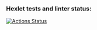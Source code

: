 ### Hexlet tests and linter status:
[![Actions Status](https://github.com/vitaly-bv/algorithms-project-69/workflows/hexlet-check/badge.svg)](https://github.com/vitaly-bv/algorithms-project-69/actions)